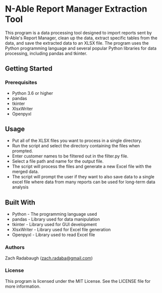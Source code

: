 # N-Able Report Manager Extraction Tool
This program is a data processing tool designed to import reports sent by N-Able's Report Manager, clean up the data, extract specific tables from the data, and save the extracted data to an XLSX file. The program uses the Python programming language and several popular Python libraries for data processing, including pandas and tkinter.

## Getting Started
### Prerequisites
* Python 3.6 or higher
* pandas
* tkinter
* XlsxWriter
* Openpyxl

## Usage
* Put all of the XLSX files you want to process in a single directory.
* Run the script and select the directory containing the files when prompted.
* Enter customer names to be filtered out in the filter.py file.
* Select a file path and name for the output file.
* The script will process the files and generate a new Excel file with the merged data.
* The script will prompt the user if they want to also save data to a single excel file where data from many reports can be used for long-term data analysis

## Built With
* Python - The programming language used
* pandas - Library used for data manipulation
* tkinter - Library used for GUI development
* XlsxWriter - Library used for Excel file generation
* Openpyxl - Library used to read Excel file


### Authors
Zach Radabaugh (zach.radaba@gmail.com)
### License
This program is licensed under the MIT License. See the LICENSE file for more information.